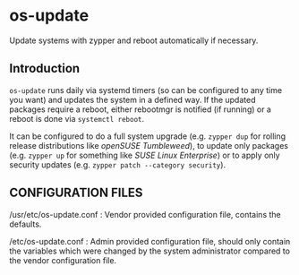# os-update
Update systems with zypper and reboot automatically if necessary.

## Introduction
`os-update` runs daily via systemd timers (so can be configured to any time
you want) and updates the system in a defined way. If the updated packages
require a reboot, either rebootmgr is notified (if running) or a reboot is
done via `systemctl reboot`.

It can be configured to do a full system upgrade (e.g. `zypper dup` for
rolling release distributions like *openSUSE Tumbleweed*),
to update only packages (e.g. `zypper up` for something like
*SUSE Linux Enterprise*) or to apply only security updates
(e.g. `zypper patch --category security`).

## CONFIGURATION FILES
/usr/etc/os-update.conf
:  Vendor provided configuration file, contains the defaults.

/etc/os-update.conf
:  Admin provided configuration file, should only contain the variables which
were changed by the system administrator compared to the vendor configuration
file.

